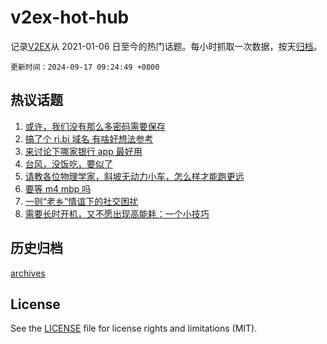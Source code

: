 # v2ex-hot-hub

 记录[V2EX](https://www.v2ex.com/)从 2021-01-06 日至今的热门话题。每小时抓取一次数据，按天[归档](archives)。

`更新时间：2024-09-17 09:24:49 +0800`

## 热议话题

1. [或许，我们没有那么多密码需要保存](https://www.v2ex.com/t/1073312)
1. [搞了个 ri.bi 域名 有啥好想法参考](https://www.v2ex.com/t/1073371)
1. [来讨论下哪家银行 app 最好用](https://www.v2ex.com/t/1073309)
1. [台风，没饭吃，要似了](https://www.v2ex.com/t/1073324)
1. [请教各位物理学家，斜坡无动力小车，怎么样才能跑更远](https://www.v2ex.com/t/1073316)
1. [要等 m4 mbp 吗](https://www.v2ex.com/t/1073298)
1. [一则“老乡”情谊下的社交困扰](https://www.v2ex.com/t/1073318)
1. [需要长时开机，又不愿出现高能耗：一个小技巧](https://www.v2ex.com/t/1073340)

## 历史归档

[archives](archives)

## License

See the [LICENSE](LICENSE) file for license rights and limitations (MIT).
